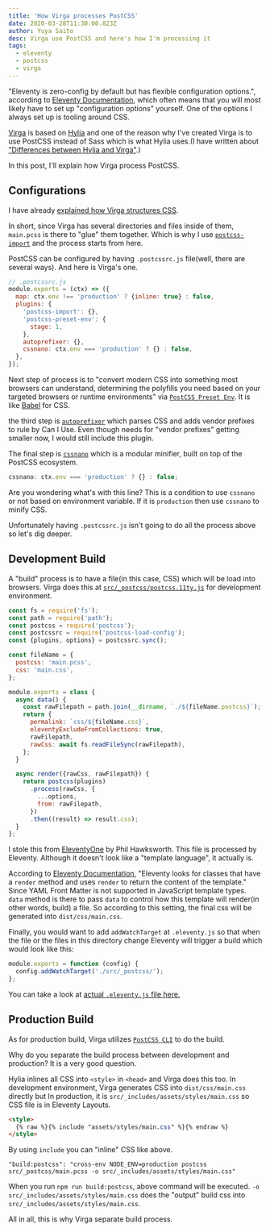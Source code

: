 ```yaml
---
title: 'How Virga processes PostCSS'
date: 2020-03-28T11:30:00.823Z
author: Yuya Saito
desc: Virga use PostCSS and here's how I'm processing it
tags:
  - eleventy
  - postcss
  - virga
---
```


"Eleventy is zero-config by default but has flexible configuration options.", according to [Eleventy Documentation](https://www.11ty.dev/docs/), which often means that you will most likely have to set up "configuration options" yourself.
One of the options I always set up is tooling around CSS.

[Virga](https://github.com/frontendweekly/virga) is based on [Hylia](https://github.com/hankchizljaw/hylia) and one of the reason why I've created Virga is to use PostCSS instead of Sass which is what Hylia uses.(I have written about ["Differences between Hylia and Virga"](/posts/2020-03-02-differences-between-hylia-and-virga/).)

In this post, I'll explain how Virga process PostCSS.

## Configurations

I have already [explained how Virga structures CSS](/posts/2020-03-03-TROCT-CSS-Architecture/).

In short, since Virga has several directories and files inside of them, `main.pcss` is there to "glue" them together.
Which is why I use [`postcss-import`](https://github.com/postcss/postcss-import) and the process starts from here.

PostCSS can be configured by having `.postcssrc.js` file(well, there are several ways). And here is Virga's one.

```javascript
// .postcssrc.js
module.exports = (ctx) => ({
  map: ctx.env !== 'production' ? {inline: true} : false,
  plugins: {
    'postcss-import': {},
    'postcss-preset-env': {
      stage: 1,
    },
    autoprefixer: {},
    cssnano: ctx.env === 'production' ? {} : false,
  },
});
```

Next step of process is to "convert modern CSS into something most browsers can understand, determining the polyfills you need based on your targeted browsers or runtime environments" via [`PostCSS Preset Env`](https://github.com/csstools/postcss-preset-env).
It is like [Babel](https://babeljs.io/) for CSS.

the third step is [`autoprefixer`](https://github.com/postcss/autoprefixer) which parses CSS and adds vendor prefixes to rule by Can I Use. Even though needs for "vendor prefixes" getting smaller now, I would still include this plugin.

The final step is [`cssnano`](https://github.com/cssnano/cssnano) which is a modular minifier, built on top of the PostCSS ecosystem.

```javascript
cssnano: ctx.env === 'production' ? {} : false;
```

Are you wondering what's with this line?
This is a condition to use `cssnano` or not based on environment variable. If it is `production` then use `cssnano` to minify CSS.

Unfortunately having `.postcssrc.js` isn't going to do all the process above so let's dig deeper.

## Development Build

A "build" process is to have a file(in this case, CSS) which will be load into browsers.
Virga does this at [`src/_postcss/postcss.11ty.js`](https://github.com/frontendweekly/virga/blob/master/src/_postcss/postcss.11ty.js) for development environment.

```javascript
const fs = require('fs');
const path = require('path');
const postcss = require('postcss');
const postcssrc = require('postcss-load-config');
const {plugins, options} = postcssrc.sync();

const fileName = {
  postcss: 'main.pcss',
  css: 'main.css',
};

module.exports = class {
  async data() {
    const rawFilepath = path.join(__dirname, `./${fileName.postcss}`);
    return {
      permalink: `css/${fileName.css}`,
      eleventyExcludeFromCollections: true,
      rawFilepath,
      rawCss: await fs.readFileSync(rawFilepath),
    };
  }

  async render({rawCss, rawFilepath}) {
    return postcss(plugins)
      .process(rawCss, {
        ...options,
        from: rawFilepath,
      })
      .then((result) => result.css);
  }
};
```

I stole this from [EleventyOne](https://github.com/philhawksworth/eleventyone) by Phil Hawksworth.
This file is processed by Eleventy. Although it doesn't look like a "template language", it actually is.

According to [Eleventy Documentation](https://www.11ty.dev/docs/languages/javascript/#classes), "Eleventy looks for classes that have a `render` method and uses `render` to return the content of the template."
Since YAML Front Matter is not supported in JavaScript template types. `data` method is there to pass `data` to control how this template will render(in other words, build) a file.
So according to this setting, the final css will be generated into `dist/css/main.css`.

Finally, you would want to add `addWatchTarget` at `.eleventy.js` so that when the file or the files in this directory change Eleventy will trigger a build which would look like this:

```javascript
module.exports = function (config) {
  config.addWatchTarget('./src/_postcss/');
};
```

You can take a look at [actual `.eleventy.js` file here.](https://github.com/frontendweekly/virga/blob/master/.eleventy.js)

## Production Build

As for production build, Virga utilizes [`PostCSS CLI`](https://github.com/postcss/postcss-cli) to do the build.

Why do you separate the build process between development and production?
It is a very good question.

Hylia inlines all CSS into `<style>` in `<head>` and Virga does this too.
In development environment, Virga generates CSS into `dist/css/main.css` directly but In production, it is `src/_includes/assets/styles/main.css` so CSS file is in Eleventy Layouts.

```html
<style>
  {% raw %}{% include "assets/styles/main.css" %}{% endraw %}
</style>
```

By using `include` you can "inline" CSS like above.

```shell
"build:postcss": "cross-env NODE_ENV=production postcss src/_postcss/main.pcss -o src/_includes/assets/styles/main.css"
```

When you run `npm run build:postcss`, above command will be executed.
`-o src/_includes/assets/styles/main.css` does the "output" build css into `src/_includes/assets/styles/main.css`.

All in all, this is why Virga separate build process.
